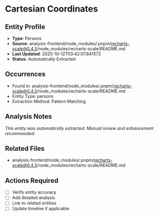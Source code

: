 # Cartesian Coordinates

## Entity Profile
- **Type**: Persons
- **Source**: analysis-frontend/node_modules/.pnpm/recharts-scale@0.4.5/node_modules/recharts-scale/README.md
- **Last Updated**: 2025-10-12T03:42:07.841572
- **Status**: Automatically Extracted

## Occurrences
- Found in: analysis-frontend/node_modules/.pnpm/recharts-scale@0.4.5/node_modules/recharts-scale/README.md
- Entity Type: persons
- Extraction Method: Pattern Matching

## Analysis Notes
*This entity was automatically extracted. Manual review and enhancement recommended.*

## Related Files
- analysis-frontend/node_modules/.pnpm/recharts-scale@0.4.5/node_modules/recharts-scale/README.md

## Actions Required
- [ ] Verify entity accuracy
- [ ] Add detailed analysis
- [ ] Link to related entities
- [ ] Update timeline if applicable
